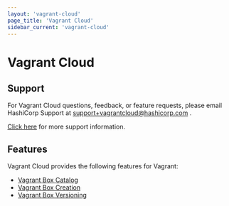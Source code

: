 ```yaml
---
layout: 'vagrant-cloud'
page_title: 'Vagrant Cloud'
sidebar_current: 'vagrant-cloud'
---
```


# Vagrant Cloud

## Support

For Vagrant Cloud questions, feedback, or feature requests, please email
HashiCorp Support at
<a href="mailto:support+vagrantcloud@hashicorp.com">
support+vagrantcloud@hashicorp.com
</a>.

[Click here](/docs/vagrant-cloud/support.html) for more support information.

## Features

Vagrant Cloud provides the following features for Vagrant:

- [Vagrant Box Catalog](/docs/vagrant-cloud/boxes/catalog.html)
- [Vagrant Box Creation](/docs/vagrant-cloud/boxes/create.html)
- [Vagrant Box Versioning](/docs/vagrant-cloud/boxes/lifecycle.html)
